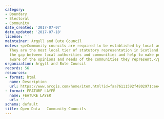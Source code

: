 ```yaml
---
category:
- Boundary
- Electoral
- Community
date_created: '2017-07-07'
date_updated: '2017-07-18'
license: ''
maintainer: Argyll and Bute Council
notes: <p>Community councils are required to be established by local authorities.
  They are the most local tier of statutory representation in Scotland. They bridge
  the gap between local authorities and communities and help to make public bodies
  aware of the opinions and needs of the communities they represent.</p>
organization: Argyll and Bute Council
records: 56
resources:
- format: html
  name: Description
  url: https://www.arcgis.com/home/item.html?id=faa76111592f4802971cee44a6c54bf6
- format: FEATURE LAYER
  name: FEATURE LAYER
  url: ''
schema: default
title: Open Data - Community Councils
---
```

